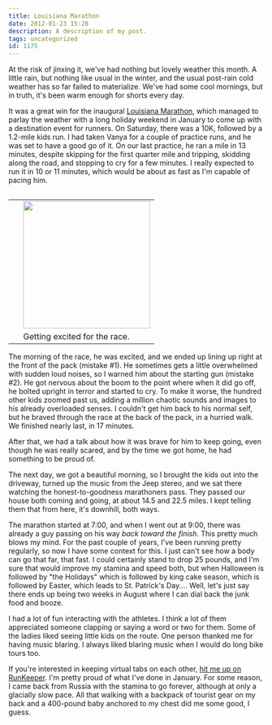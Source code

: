 ```yaml
---
title: Louisiana Marathon
date: 2012-01-23 15:28
description: A description of my post.
tags: uncategorized
id: 1175
---
```

At the risk of jinxing it, we've had nothing but lovely weather this month.  A little rain, but nothing like usual in the winter, and the usual post-rain cold weather has so far failed to materialize.  We've had some cool mornings, but in truth, it's been warm enough for shorts every day.

It was a great win for the inaugural <a href="http://www.thelouisianamarathon.com" target="_blank">Louisiana Marathon</a>, which managed to parlay the weather with a long holiday weekend in January to come up with a destination event for runners.  On Saturday, there was a 10K, followed by a 1.2-mile kids run.  I had taken Vanya for a couple of practice runs, and he was set to have a good go of it.  On our last practice, he ran a mile in 13 minutes, despite skipping for the first quarter mile and tripping, skidding along the road, and stopping to cry for a few minutes.  I really expected to run it in 10 or 11 minutes, which would be about as fast as I'm capable of pacing him.

<table cellpadding="2" align="right"><tr><td width="5" rowspan="2"><spacer type="block" width="5" height="1"></td><td width="250" ><img src="http://theskinnyonbenny.com/dailyphoto/2012/20120123.jpg" width="250px"></td></tr><tr><td class="caption" width="250">Getting excited for the race.</td></tr></table>

The morning of the race, he was excited, and we ended up lining up right at the front of the pack (mistake #1).  He sometimes gets a little overwhelmed with sudden loud noises, so I warned him about the starting gun (mistake #2).  He got nervous about the boom to the point where when it did go off, he bolted upright in terror and started to cry.  To make it worse, the hundred other kids zoomed past us, adding a million chaotic sounds and images to his already overloaded senses.  I couldn't get him back to his normal self, but he braved through the race at the back of the pack, in a hurried walk.  We finished nearly last, in 17 minutes.

After that, we had a talk about how it was brave for him to keep going, even though he was really scared, and by the time we got home, he had something to be proud of.

The next day, we got a beautiful morning, so I brought the kids out into the driveway, turned up the music from the Jeep stereo, and we sat there watching the honest-to-goodness marathoners pass.  They passed our house both coming and going, at about 14.5 and 22.5 miles.  I kept telling them that from here, it's downhill, both ways.

The marathon started at 7:00, and when I went out at 9:00, there was already a guy passing on his way *back toward the finish*.  This pretty much blows my mind.  For the past couple of years, I've been running pretty regularly, so now I have some context for this.  I just can't see how a body can go that far, that fast.  I could certainly stand to drop 25 pounds, and I'm sure that would improve my stamina and speed both, but when Halloween is followed by "the Holidays" which is followed by king cake season, which is followed by Easter, which leads to St. Patrick's Day....  Well, let's just say there ends up being two weeks in August where I can dial back the junk food and booze.

I had a lot of fun interacting with the athletes.  I think a lot of them appreciated someone clapping or saying a word or two for them.  Some of the ladies liked seeing little kids on the route.  One person thanked me for having music blaring.  I always liked blaring music when I would do long bike tours too.

If you're interested in keeping virtual tabs on each other, <a href="http://runkeeper.com/user/bens4lsu/activity/67703280" target="_blank">hit me up on RunKeeper</a>.  I'm pretty proud of what I've done in January.  For some reason, I came back from Russia with the stamina to go forever, although at only a glacially slow pace.  All that walking with a backpack of tourist gear on my back and a 400-pound baby anchored to my chest did me some good, I guess.